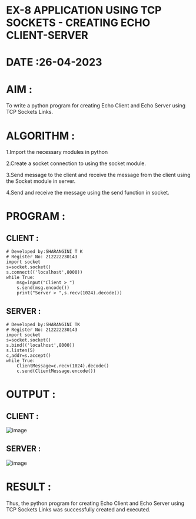 # EX-8 APPLICATION USING TCP SOCKETS - CREATING ECHO CLIENT-SERVER

# DATE :26-04-2023

# AIM :
To write a python program for creating Echo Client and Echo Server using TCP Sockets Links.


# ALGORITHM :

1.Import the necessary modules in python

2.Create a socket connection to using the socket module.

3.Send message to the client and receive the message from the client using the Socket module in server.

4.Send and receive the message using the send function in socket.

# PROGRAM :

## CLIENT :
```
# Developed by:SHARANGINI T K
# Register No: 212222230143
import socket
s=socket.socket()
s.connect(('localhost',8000))
while True:
    msg=input("Client > ")
    s.send(msg.encode())
    print("Server > ",s.recv(1024).decode())
```
## SERVER :
```
# Developed by:SHARANGINI TK
# Register No: 212222230143
import socket
s=socket.socket()
s.bind(('localhost',8000))
s.listen(5)
c,addr=s.accept()
while True:
    ClientMessage=c.recv(1024).decode()
    c.send(ClientMessage.encode())
```

# OUTPUT :

## CLIENT :

![image](https://github.com/shara56/EX-8/assets/113497104/253b876f-3e25-4977-9c7d-359472a46068)

## SERVER :

![image](https://github.com/shara56/EX-8/assets/113497104/682d1a75-9f54-4e3b-a890-e94d019358ee)

# RESULT :

Thus, the python program for creating Echo Client and Echo Server using TCP Sockets Links was successfully created and executed.
